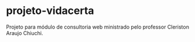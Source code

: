 # projeto-vidacerta
Projeto para módulo de consultoria web ministrado pelo professor Cleriston Araujo Chiuchi.
